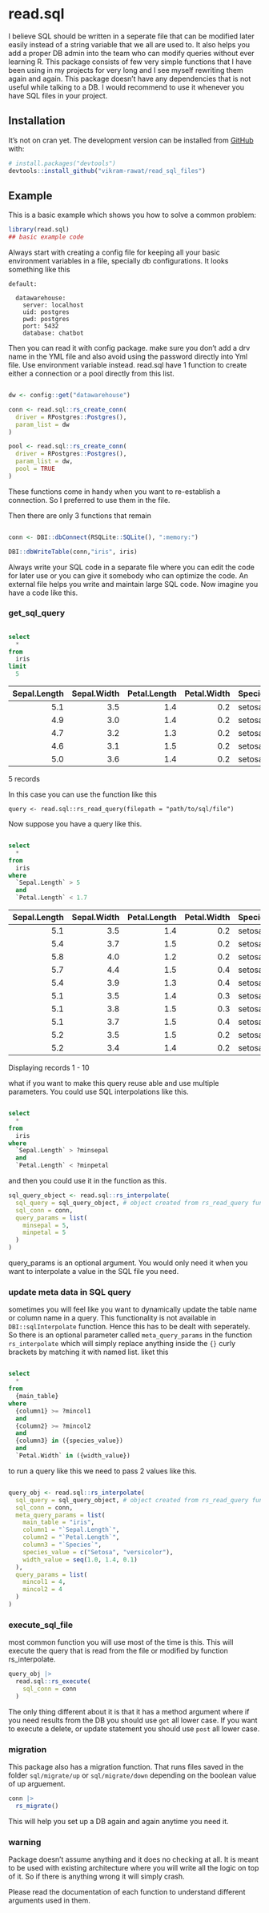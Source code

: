 
<!-- README.md is generated from README.Rmd. Please edit that file -->

# read.sql

<!-- <img src='man/figures/' align="right" height="131.5" /></a> -->
<!-- badges: start -->
<!-- badges: end -->

I believe SQL should be written in a seperate file that can be modified
later easily instead of a string variable that we all are used to. It
also helps you add a proper DB admin into the team who can modify
queries without ever learning R. This package consists of few very
simple functions that I have been using in my projects for very long and
I see myself rewriting them again and again. This package doesn’t have
any dependencies that is not useful while talking to a DB. I would
recommend to use it whenever you have SQL files in your project.

## Installation

It’s not on cran yet. The development version can be installed from
[GitHub](https://github.com/) with:

``` r
# install.packages("devtools")
devtools::install_github("vikram-rawat/read_sql_files")
```

## Example

This is a basic example which shows you how to solve a common problem:

``` r
library(read.sql)
## basic example code
```

Always start with creating a config file for keeping all your basic
environment variables in a file, specially db configurations. It looks
something like this

    default:

      datawarehouse:
        server: localhost
        uid: postgres
        pwd: postgres
        port: 5432
        database: chatbot

Then you can read it with config package. make sure you don’t add a drv
name in the YML file and also avoid using the password directly into Yml
file. Use environment variable instead. read.sql have 1 function to
create either a connection or a pool directly from this list.

``` r

dw <- config::get("datawarehouse")

conn <- read.sql::rs_create_conn(
  driver = RPostgres::Postgres(),
  param_list = dw
)

pool <- read.sql::rs_create_conn(
  driver = RPostgres::Postgres(),
  param_list = dw,
  pool = TRUE
)
```

These functions come in handy when you want to re-establish a
connection. So I preferred to use them in the file.

Then there are only 3 functions that remain

``` r

conn <- DBI::dbConnect(RSQLite::SQLite(), ":memory:")

DBI::dbWriteTable(conn,"iris", iris)
```

Always write your SQL code in a separate file where you can edit the
code for later use or you can give it somebody who can optimize the
code. An external file helps you write and maintain large SQL code. Now
imagine you have a code like this.

### get_sql_query

``` sql

select
  * 
from 
  iris 
limit 
  5
```

<div class="knitsql-table">

| Sepal.Length | Sepal.Width | Petal.Length | Petal.Width | Species |
|-------------:|------------:|-------------:|------------:|:--------|
|          5.1 |         3.5 |          1.4 |         0.2 | setosa  |
|          4.9 |         3.0 |          1.4 |         0.2 | setosa  |
|          4.7 |         3.2 |          1.3 |         0.2 | setosa  |
|          4.6 |         3.1 |          1.5 |         0.2 | setosa  |
|          5.0 |         3.6 |          1.4 |         0.2 | setosa  |

5 records

</div>

In this case you can use the function like this

    query <- read.sql::rs_read_query(filepath = "path/to/sql/file")

Now suppose you have a query like this.

``` sql

select 
  * 
from 
  iris 
where 
  `Sepal.Length` > 5   
  and 
  `Petal.Length` < 1.7
```

<div class="knitsql-table">

| Sepal.Length | Sepal.Width | Petal.Length | Petal.Width | Species |
|-------------:|------------:|-------------:|------------:|:--------|
|          5.1 |         3.5 |          1.4 |         0.2 | setosa  |
|          5.4 |         3.7 |          1.5 |         0.2 | setosa  |
|          5.8 |         4.0 |          1.2 |         0.2 | setosa  |
|          5.7 |         4.4 |          1.5 |         0.4 | setosa  |
|          5.4 |         3.9 |          1.3 |         0.4 | setosa  |
|          5.1 |         3.5 |          1.4 |         0.3 | setosa  |
|          5.1 |         3.8 |          1.5 |         0.3 | setosa  |
|          5.1 |         3.7 |          1.5 |         0.4 | setosa  |
|          5.2 |         3.5 |          1.5 |         0.2 | setosa  |
|          5.2 |         3.4 |          1.4 |         0.2 | setosa  |

Displaying records 1 - 10

</div>

what if you want to make this query reuse able and use multiple
parameters. You could use SQL interpolations like this.

``` sql

select 
  * 
from 
  iris 
where 
  `Sepal.Length` > ?minsepal   
  and 
  `Petal.Length` < ?minpetal
```

and then you could use it in the function as this.

``` r
sql_query_object <- read.sql::rs_interpolate(
  sql_query = sql_query_object, # object created from rs_read_query function
  sql_conn = conn,
  query_params = list(
    minsepal = 5,
    minpetal = 5
  )
)
```

query_params is an optional argument. You would only need it when you
want to interpolate a value in the SQL file you need.

### update meta data in SQL query

sometimes you will feel like you want to dynamically update the table
name or column name in a query. This functionality is not available in
`DBI::sqlInterpolate` function. Hence this has to be dealt with
seperately. So there is an optional parameter called `meta_query_params`
in the function `rs_interpolate` which will simply replace anything
inside the `{}` curly brackets by matching it with named list. liket
this

``` sql

select
  *
from
  {main_table}
where
  {column1} >= ?mincol1
  and
  {column2} >= ?mincol2
  and
  {column3} in ({species_value})
  and
  `Petal.Width` in ({width_value})
```

to run a query like this we need to pass 2 values like this.

``` r

query_obj <- read.sql::rs_interpolate(
  sql_query = sql_query_object, # object created from rs_read_query function
  sql_conn = conn,
  meta_query_params = list(
    main_table = "iris",
    column1 = "`Sepal.Length`",
    column2 = "`Petal.Length`",
    column3 = "`Species`",
    species_value = c("Setosa", "versicolor"),
    width_value = seq(1.0, 1.4, 0.1)
  ),
  query_params = list(
    mincol1 = 4,
    mincol2 = 4
  )
)
```

### execute_sql_file

most common function you will use most of the time is this. This will
execute the query that is read from the file or modified by function
rs_interpolate.

``` r
query_obj |>
  read.sql::rs_execute(
    sql_conn = conn
  )
```

The only thing different about it is that it has a method argument where
if you need results from the DB you should use `get` all lower case. If
you want to execute a delete, or update statement you should use `post`
all lower case.

### migration

This package also has a migration function. That runs files saved in the
folder `sql/migrate/up` or `sql/migrate/down` depending on the boolean
value of up arguement.

``` r
conn |> 
  rs_migrate()
```

This will help you set up a DB again and again anytime you need it.

### warning

Package doesn’t assume anything and it does no checking at all. It is
meant to be used with existing architecture where you will write all the
logic on top of it. So if there is anything wrong it will simply crash.

Please read the documentation of each function to understand different
arguments used in them.
